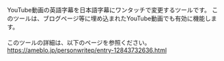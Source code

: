 YouTube動画の英語字幕を日本語字幕にワンタッチで変更するツールです。 
このツールは、ブログページ等に埋め込まれたYouTube動画でも有効に機能します。<br>
<br>
このツールの詳細は、以下のページを参照ください。<br>
https://ameblo.jp/personwritep/entry-12843732636.html
